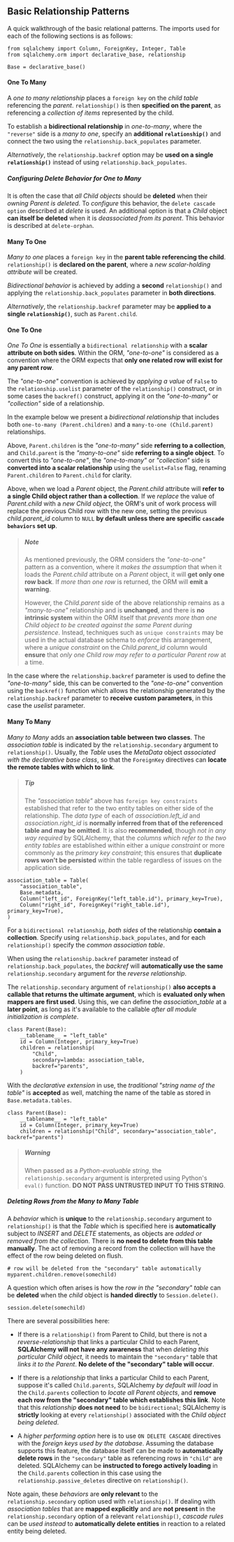 ## Basic Relationship Patterns

A quick walkthrough of the basic relational patterns. The imports used for each of the following sections is as follows:

```
from sqlalchemy import Column, ForeignKey, Integer, Table
from sqlalchemy.orm import declarative_base, relationship

Base = declarative_base()
```


#### One To Many

A _one to many relationship_ places a `foreign key` on the _child table_ referencing the _parent_. `relationship()` is then __specified on the parent__, as referencing a _collection of items_ represented by the child.

To establish a __bidirectional relationship__ in _one-to-many_, where the `"reverse"` side is a _many to one_, specify an __additional `relationship()`__ and connect the two using the `relationship.back_populates` parameter.

_Alternatively_, the `relationship.backref` option may be __used on a single `relationship()`__ instead of using `relationship.back_populates`.


##### Configuring Delete Behavior for One to Many

It is often the case that _all Child objects_ should be __deleted__ when their _owning Parent is deleted_. To _configure_ this behavior, the `delete cascade option` described at _delete_ is used. An additional option is that a _Child_ object __can itself be deleted__ when it is _deassociated from its parent_. This behavior is described at `delete-orphan`.


#### Many To One

_Many to one_ places a `foreign key` in the __parent table referencing the child__. `relationship()` is __declared on the parent__, where a _new scalar-holding attribute_ will be created.

_Bidirectional behavior_ is achieved by adding a __second__ `relationship()` and applying the `relationship.back_populates` parameter in __both directions__.

_Alternatively_, the `relationship.backref` parameter may be __applied to a single `relationship()`__, such as `Parent.child`.


#### One To One

_One To One_ is essentially a `bidirectional relationship` with a __scalar attribute on both sides__. Within the ORM, _"one-to-one"_ is considered as a convention where the ORM expects that __only one related row will exist for any parent row__.

The _"one-to-one"_ convention is achieved by _applying a value_ of `False` to the `relationship.uselist` parameter of the `relationship()` construct, or in some cases the `backref()` construct, applying it on the _"one-to-many"_ or _"collection"_ side of a relationship.

In the example below we present a _bidirectional relationship_ that includes both `one-to-many (Parent.children)` and a `many-to-one (Child.parent)` relationships.

Above, `Parent.children` is the _"one-to-many"_ side __referring to a collection__, and `Child.parent` is the _"many-to-one"_ side __referring to a single object__. To convert this to _"one-to-one"_, the _"one-to-many"_ or _"collection"_ side is __converted into a scalar relationship__ using the `uselist=False` flag, renaming `Parent.children` to `Parent.child` for clarity.

Above, when we load a _Parent_ object, the _Parent.child_ attribute will __refer to a single Child object rather than a collection__. If we _replace_ the value of _Parent.child_ with a _new Child object_, the ORM's unit of work process will replace the previous Child row with the new one, setting the previous *child.parent_id* column to `NULL` __by default unless there are specific `cascade behaviors` set up__.

> ##### Note
>
> As mentioned previously, the ORM considers the _"one-to-one"_ pattern as a convention, where it _makes the assumption_ that when it loads the _Parent.child_ attribute on a _Parent_ object, it will __get only one row back__. If _more than one row_ is returned, the ORM will __emit a warning__.
>
> However, the _Child.parent_ side of the above relationship remains as a _"many-to-one"_ relationship and is __unchanged__, and there is __no intrinsic system__ within the ORM itself that _prevents more than one Child object to be created against the same Parent during persistence_. Instead, techniques such as `unique constraints` may be used in the actual database schema to _enforce_ this arrangement, where a _unique constraint_ on the *Child.parent_id* column would __ensure__ that _only one Child row may refer to a particular Parent row_ at a time.

In the case where the `relationship.backref` parameter is used to define the _"one-to-many"_ side, this can be converted to the _"one-to-one"_ convention using the `backref()` function which allows the relationship generated by the `relationship.backref` parameter to __receive custom parameters__, in this case the _uselist_ parameter.


#### Many To Many

_Many to Many_ adds an __association table between two classes__. The _association table_ is indicated by the `relationship.secondary` argument to `relationship()`. Usually, the _Table_ uses the _MetaData_ object _associated with the declarative base class_, so that the `ForeignKey` directives can __locate the remote tables with which to link__.

> ##### Tip
>
> The _"association table"_ above has `foreign key constraints` established that refer to the two entity tables on either side of the relationship. The _data type_ of each of *association.left_id* and *association.right_id* is __normally inferred from that of the referenced table and may be omitted__. It is also __recommended__, though _not in any way required_ by SQLAlchemy, that the _columns which refer to the two entity tables_ are established within either a _unique constraint_ or more commonly as the _primary key constraint_; this ensures that __duplicate rows won't be persisted__ within the table regardless of issues on the application side.

```
association_table = Table(
    "association_table",
    Base.metadata,
    Column("left_id", ForeignKey("left_table.id"), primary_key=True),
    Column("right_id", ForeignKey("right_table.id"), primary_key=True),
)
```

For a `bidirectional relationship`, _both sides_ of the relationship __contain a collection__. Specify using `relationship.back_populates`, and for each `relationship()` specify the _common association table_.

When using the `relationship.backref` parameter instead of `relationship.back_populates`, the _backref_ will __automatically use the same__ `relationship.secondary` argument for the _reverse relationship_.

The `relationship.secondary` argument of `relationship()` __also accepts a callable that returns the ultimate argument__, which is __evaluated only when mappers are first used__. Using this, we can define the *association_table* at a __later point__, as long as it's available to the callable _after all module initialization is complete_.

```
class Parent(Base):
    __tablename__ = "left_table"
    id = Column(Integer, primary_key=True)
    children = relationship(
        "Child",
        secondary=lambda: association_table,
        backref="parents",
    )
```

With the _declarative extension_ in use, the _traditional "string name of the table"_ is __accepted__ as well, matching the name of the table as stored in `Base.metadata.tables`.

```
class Parent(Base):
    __tablename__ = "left_table"
    id = Column(Integer, primary_key=True)
    children = relationship("Child", secondary="association_table", backref="parents")
```

> ##### Warning
>
> When passed as a _Python-evaluable string_, the `relationship.secondary` argument is interpreted using Python's `eval()` function. __DO NOT PASS UNTRUSTED INPUT TO THIS STRING__.


##### Deleting Rows from the Many to Many Table

A _behavior_ which is __unique__ to the `relationship.secondary` argument to `relationship()` is that the _Table_ which is specified here is __automatically__ subject to _INSERT_ and _DELETE_ statements, as objects are _added or removed from the collection_. There is __no need to delete from this table manually__. The act of removing a record from the collection will have the effect of the row being deleted on flush.

```
# row will be deleted from the "secondary" table automatically
myparent.children.remove(somechild)
```

A question which often arises is how the _row in the "secondary" table_ can be __deleted__ when the _child_ object is __handed directly__ to `Session.delete()`.

```
session.delete(somechild)
```

There are several possibilities here:

* If there is a `relationship()` from Parent to Child, but there is not a _reverse-relationship_ that links a particular Child to each Parent, __SQLAlchemy will not have any awareness__ that when _deleting this particular Child object_, it needs to maintain the `"secondary"` table that _links it to the Parent_. __No delete of the "secondary" table will occur__.

* If there is a _relationship_ that links a particular Child to each Parent, suppose it's called `Child.parents`, SQLAlchemy _by default will load_ in the `Child.parents` collection to _locate all Parent objects_, and __remove each row from the "secondary" table which establishes this link__. Note that this _relationship_ __does not need__ to be `bidirectional`; SQLAlchemy is __strictly__ looking at every `relationship()` associated with the _Child object being deleted_.

* A _higher performing option_ here is to use `ON DELETE CASCADE` directives with the _foreign keys used by the database_. Assuming the database supports this feature, the database itself can be made to __automatically delete rows__ in the `"secondary"` table as referencing rows in `"child"` are deleted. SQLAlchemy can be __instructed to forego actively loading__ in the `Child.parents` collection in this case using the `relationship.passive_deletes` directive on `relationship()`.

Note again, these _behaviors_ are __only relevant__ to the `relationship.secondary` option used with `relationship()`. If dealing with _association tables_ that are __mapped explicitly__ and are __not present__ in the `relationship.secondary` option of a relevant `relationship()`, _cascade rules_ can be _used instead_ to __automatically delete entities__ in reaction to a related entity being deleted.
